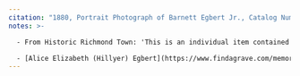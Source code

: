```yaml
---
citation: "1880, Portrait Photograph of Barnett Egbert Jr., Catalog Number 12.005.0004, Staten Island Historical Society, Historic Richmond Town, [historicrichmondtown.org](https://www.historicrichmondtown.org)."
notes: >-

  - From Historic Richmond Town: 'This is an individual item contained within archival collection MS260.000, Benjamin Family Papers. Portrait photograph, carte-de-visite format on cream mount with rounded corners and gold edges. Bust portrait of Barnett Egbert, Jr.; he wears a dark coat over a lighter waistcoat or vest and white shirt with dark necktie. He has a mustache and side whiskers with clean-shaven chin. Printed inscription on the reverse of the mount: "Dana / PORTRAITS, / 196 Fulton Street, / BROOKLYN." Handwritten inscription on the reverse of the mount: "Barnett Egbert Jr. / b. 1837 d. 1916 / about 1880." Barnett Egbert Jr. (1837-1916) and his wife Alice E. Hillyer (1841-1915) lived in Richmond, Staten Island. They were the parents of six children. In the 1880s and 1890s, Barnett operated a grocery store with his brother-in-law James A. Hillyer under the name Hillyer & Egbert. The store was frequently mentioned in the Richmond County Advance newspaper. The "Jottings" column of the paper on July 10, 1886, stated "Our coffees and teas are giving universal satisfaction. Our creamery butter is luscious. Our pastry flour cannot be surpassed, and our prices were never as low as to-day. So say Hillyer & Egbert."'

  - [Alice Elizabeth (Hillyer) Egbert](https://www.findagrave.com/memorial/118458007/alice-e-egbert) (1841 to 1915) married [Barnett Egbert Jr.](https://www.findagrave.com/memorial/118458051/barnett-egbert) (1837 to 1916). James A. Hillyer was Alice's brother, and Barnett's business partner.
---
```



